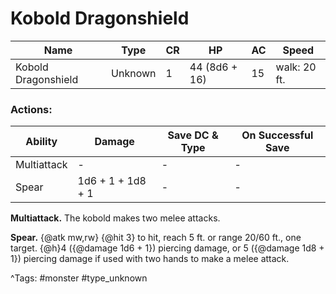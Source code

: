 # Kobold Dragonshield

| Name | Type | CR | HP | AC | Speed |
|------|------|----|----|----|-------|
| Kobold Dragonshield | Unknown | 1 | 44 (8d6 + 16) | 15 | walk: 20 ft. |

### Actions:

| Ability | Damage | Save DC & Type | On Successful Save |
|---------|--------|----------------|--------------------|
| Multiattack | - | - | - |
| Spear | 1d6 + 1 + 1d8 + 1 | - | - |


**Multiattack.** The kobold makes two melee attacks.

**Spear.** {@atk mw,rw} {@hit 3} to hit, reach 5 ft. or range 20/60 ft., one target. {@h}4 ({@damage 1d6 + 1}) piercing damage, or 5 ({@damage 1d8 + 1}) piercing damage if used with two hands to make a melee attack.

^Tags: #monster #type_unknown